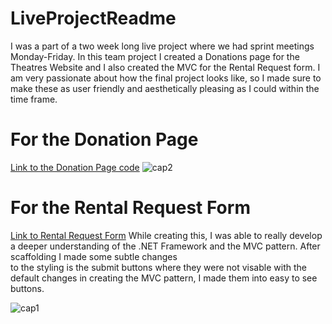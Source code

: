 # LiveProjectReadme

I was a part of a two week long live project where we had sprint meetings Monday-Friday.
In this team project I created a Donations page for the Theatres Website and I also created the MVC for the Rental Request form.
I am very passionate about how the final project looks like, so I made sure to make these as user friendly and aesthetically pleasing as I
could within the time frame.

# For the Donation Page
[Link to the Donation Page code](https://github.com/cindy123jl/Theatre_C_Sharp_Project/blob/main/TheatreCMS3/TheatreCMS3/TheatreCMS3/Views/Home/Donation.cshtml)
![cap2](https://user-images.githubusercontent.com/74997705/123329654-e6d72b80-d4f1-11eb-95a5-7147cab06bdf.PNG)

# For the Rental Request Form
[Link to Rental Request Form](https://github.com/cindy123jl/Theatre_C_Sharp_Project/tree/main/TheatreCMS3/TheatreCMS3/TheatreCMS3/Areas/Rent/Models)
While creating this, I was able to really develop a deeper understanding of the .NET Framework and the MVC pattern. After scaffolding I made some subtle changes  
to the styling is the submit buttons where they were not visable with the default changes in creating the MVC pattern, I made them into easy to see buttons.

![cap1](https://user-images.githubusercontent.com/74997705/123329644-e343a480-d4f1-11eb-9ce3-a1fa683a97e1.PNG)
